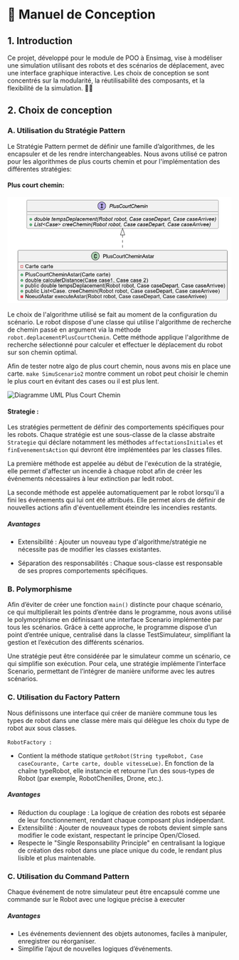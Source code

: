 
# 📖 Manuel de Conception

## 1. Introduction
Ce projet, développé pour le module de POO à Ensimag, vise à modéliser une simulation utilisant des robots et des scénarios de déplacement, avec une interface graphique interactive. Les choix de conception se sont concentrés sur la modularité, la réutilisabilité des composants, et la flexibilité de la simulation. 🤖💡

## 2. Choix de conception

### A. Utilisation du Stratégie Pattern

Le Stratégie Pattern permet de définir une famille d’algorithmes, de les encapsuler et de les rendre interchangeables. Nous avons utilisé ce patron pour les algorithmes de plus courts chemin et pour l'implémentation des différentes stratégies: 

#### Plus court chemin: 
![Diagramme UML Plus Court Chemin](./assets/plus_courts_chemins.png)

Le choix de l'algorithme utilisé se fait au moment de la configuration du scénario. Le robot dispose d'une classe qui utilise l'algorithme de recherche de chemin passé en argument via la méthode `robot.deplacementPlusCourtChemin`. Cette méthode applique l'algorithme de recherche sélectionné pour calculer et effectuer le déplacement du robot sur son chemin optimal.

Afin de tester notre algo de plus court chemin, nous avons mis en place une carte. `make SimuScenario2` montre comment un robot peut choisir le chemin le plus court en évitant des cases ou il est plus lent.



![Diagramme UML Plus Court Chemin]()


#### Strategie :

Les stratégies permettent de définir des comportements spécifiques pour les robots. Chaque stratégie est une sous-classe de la classe abstraite `Strategie` qui déclare notamment les méthodes `affectationsInitiales` et `finEvenementsAction` qui devront être implémentées par les classes filles.

La première méthode est appelée au début de l'exécution de la stratégie, elle permet d'affecter un incendie à chaque robot afin de créer les événements nécessaires à leur extinction par ledit robot.

La seconde méthode est appelée automatiquement par le robot lorsqu'il a fini les événements qui lui ont été attribués. Elle permet alors de définir de nouvelles actions afin d'éventuellement éteindre les incendies restants.


##### Avantages

- Extensibilité : Ajouter un nouveau type d'algorithme/stratégie ne nécessite pas de modifier les classes existantes.

- Séparation des responsabilités : Chaque sous-classe est responsable de ses propres comportements spécifiques.


### B. Polymorphisme

Afin d’éviter de créer une fonction `main()` distincte pour chaque scénario, ce qui multiplierait les points d’entrée dans le programme, nous avons utilisé le polymorphisme en définissant une interface Scenario implémentée par tous les scénarios.
Grâce à cette approche, le programme dispose d’un point d’entrée unique, centralisé dans la classe TestSimulateur, simplifiant la gestion et l’exécution des différents scénarios.

Une stratégie peut être considérée par le simulateur comme un scénario, ce qui simplifie son exécution. Pour cela, une stratégie implémente l’interface Scenario, permettant de l’intégrer de manière uniforme avec les autres scénarios.

### C. Utilisation du Factory Pattern


Nous définissons une interface qui créer de manière commune tous les types de robot dans une classe mère mais qui délègue les choix du type de robot aux sous classes.


`RobotFactory :`

- Contient la méthode statique `getRobot(String typeRobot, Case caseCourante, Carte carte, double vitesseLue)`.
En fonction de la chaîne typeRobot, elle instancie et retourne l’un des sous-types de Robot (par exemple, RobotChenilles, Drone, etc.).

##### Avantages
- Réduction du couplage : La logique de création des robots est séparée de leur fonctionnement, rendant chaque composant plus indépendant.
- Extensibilité : Ajouter de nouveaux types de robots devient simple sans modifier le code existant, respectant le principe Open/Closed.
- Respecte le "Single Responsability Principle" en centralisant la logique de création des robot dans une place unique du code, le rendant plus lisible et plus maintenable.


### C. Utilisation du Command Pattern

Chaque événement de notre simulateur peut être encapsulé comme une commande sur le Robot avec une logique précise à executer

##### Avantages
- Les événements deviennent des objets autonomes, faciles à manipuler, enregistrer ou réorganiser.
- Simplifie l’ajout de nouvelles logiques d’événements.








